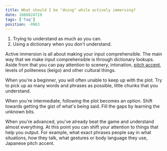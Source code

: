 ```yaml
---
title: What should I be "doing" while actively immersing?
date: 1666824719
tags: ['faq']
position: -9963
---
```


1) Trying to understand as much as you can.
2) Using a dictionary when you don't understand.

Active immersion is all about making your input comprehensible.
The main way that we make input comprehensible is through dictionary lookups.
Aside from that you can pay attention to
scenery, intonation, [pitch accent](japanese-pitch-accents.html),
levels of politeness (keigo) and other cultural things.

When you're a beginner,
you will often unable to keep up with the plot.
Try to pick up as many words and phrases as possible,
little chunks that you understand.

When you're intermediate,
following the plot becomes an option.
Shift towards getting the gist of what's being said.
Fill the gaps by learning the unknown bits.

When you're advanced,
you've already beat the game and understand almost everything.
At this point you can shift your attention to things that help you output.
For example,
what exact phrases people say in what situations,
how they talk,
what gestures or body language they use,
Japanese pitch accent.
